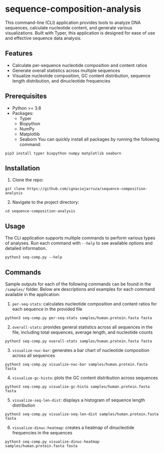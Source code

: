 # sequence-composition-analysis

This command-line (CLI) application provides tools to analyze DNA sequences, calculate nucleotide content, and generate various visualizations. Built
with Typer, this application is designed for ease of use and effective sequence data analysis.

## Features

- Calculate per-sequence nucleotide composition and content ratios
- Generate overall statistics across multiple sequences
- Visualize nucleotide composition, GC content distribution, sequence length distribution, and dinucleotide frequencies

## Prerequisites

- Python >= 3.8
- Packages:
  - Typer
  - Biopython
  - NumPy
  - Matplotlib
  - Seaborn
    You can quickly install all packages by running the following command:

```
pip3 install typer biopython numpy matplotlib seaborn
```

## Installation

1. Clone the repo:

```
git clone https://github.com/ignaciojarruza/sequence-composition-analysis
```

2. Navigate to the project directory:

```
cd sequence-composition-analysis
```

## Usage

The CLI application supports multiple commands to perform various types of analyses. Run each command with `--help` to see available options and detailed information.

```
python3 seq-comp.py --help
```

## Commands

Sample outputs for each of the following commands can be found in the `/samples/` folder. Below are descriptions and examples for each command available in the application:

1. `per-seq-stats`: calculates nucleotide composition and content ratios for each sequence in the provided file

```
python3 seq-comp.py per-seq-stats samples/human.protein.fasta fasta
```

2. `overall-stats`: provides general statistics across all sequences in the file, including total sequences, average length, and nucleotide counts

```
python3 seq-comp.py overall-stats samples/human.protein.fasta fasta
```

3. `visualize-nuc-bar`: generates a bar chart of nucleotide composition across all sequences

```
python3 seq-comp.py visualize-nuc-bar samples/human.protein.fasta fasta
```

4. `visualize-gc-histo`: plots the GC content distribution across sequences

```
python3 seq-comp.py visualize-gc-histo samples/human.protein.fasta fasta
```

5. `visualize-seq-len-dist`: displays a histogram of sequence length distribution

```
python3 seq-comp.py visualize-seq-len-dist samples/human.protein.fasta fasta
```

6. `visualize-dinuc-heatmap`: creates a heatmap of dinucleotide frequencies in the sequences

```
python3 seq-comp.py visualize-dinuc-heatmap samples/human.protein.fasta fasta
```
